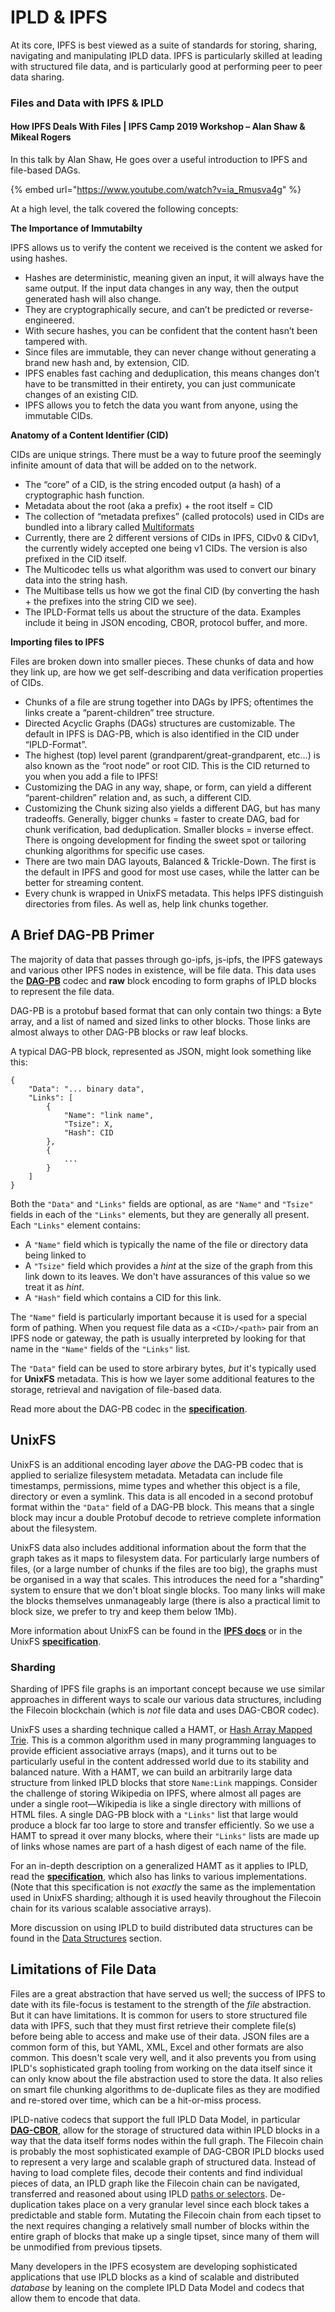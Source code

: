 # IPLD & IPFS

At its core, IPFS is best viewed as a suite of standards for storing, sharing, navigating and manipulating IPLD data. IPFS is particularly skilled at leading with structured file data, and is particularly good at performing peer to peer data sharing.

### Files and Data with IPFS & IPLD

#### How IPFS Deals With Files | IPFS Camp 2019 Workshop – Alan Shaw & Mikeal Rogers

In this talk by Alan Shaw, He goes over a useful introduction to IPFS and file-based DAGs.

{% embed url="https://www.youtube.com/watch?v=ia_Rmusva4g" %}

At a high level, the talk covered the following concepts:

**The Importance of Immutabilty**

IPFS allows us to verify the content we received is the content we asked for using hashes.
* Hashes are deterministic, meaning given an input, it will always have the same output. If the input data changes in any way, then the output generated hash will also change.
* They are cryptographically secure, and can’t be predicted or reverse-engineered.
* With secure hashes, you can be confident that the content hasn’t been tampered with.
* Since files are immutable, they can never change without generating a brand new hash and, by extension, CID.
* IPFS enables fast caching and deduplication, this means changes don’t have to be transmitted in their entirety, you can just communicate changes of an existing CID.
* IPFS allows you to fetch the data you want from anyone, using the immutable CIDs.

**Anatomy of a Content Identifier (CID)**

CIDs are unique strings. There must be a way to future proof the seemingly infinite amount of data that will be added on to the network.
* The “core” of a CID, is the string encoded output (a hash) of a cryptographic hash function.
* Metadata about the root (aka a prefix) + the root itself = CID
* The collection of “metadata prefixes” (called protocols) used in CIDs are bundled into a library called [Multiformats](https://multiformats.io/)
* Currently, there are 2 different versions of CIDs in IPFS, CIDv0 & CIDv1, the currently widely accepted one being v1 CIDs. The version is also prefixed in the CID itself.
* The Multicodec tells us what algorithm was used to convert our binary data into the string hash.
* The Multibase tells us how we got the final CID (by converting the hash + the prefixes into the string CID we see). 
* The IPLD-Format tells us about the structure of the data. Examples include it being in JSON encoding, CBOR, protocol buffer, and more. 

**Importing files to IPFS**

Files are broken down into smaller pieces. These chunks of data and how they link up, are how we get self-describing and data verification properties of CIDs. 
* Chunks of a file are strung together into DAGs by IPFS; oftentimes the links create a “parent-children” tree structure.
* Directed Acyclic Graphs (DAGs) structures are customizable. The default in IPFS is DAG-PB, which is also identified in the CID under “IPLD-Format”.
* The highest (top) level parent (grandparent/great-grandparent, etc…) is also known as the “root node” or root CID. This is the CID returned to you when you add a file to IPFS!
* Customizing the DAG in any way, shape, or form, can yield a different “parent-children” relation and, as such, a different CID.
* Customizing the Chunk sizing also yields a different DAG, but has many tradeoffs. Generally, bigger chunks = faster to create DAG, bad for chunk verification, bad deduplication. Smaller blocks = inverse effect. There is ongoing development for finding the sweet spot or tailoring chunking algorithms for specific use cases.
* There are two main DAG layouts, Balanced & Trickle-Down. The first is the default in IPFS and good for most use cases, while the latter can be better for streaming content. 
* Every chunk is wrapped in UnixFS metadata. This helps IPFS distinguish directories from files. As well as, help link chunks together.


## A Brief DAG-PB Primer

The majority of data that passes through go-ipfs, js-ipfs, the IPFS gateways and various other IPFS nodes in existence, will be file data. This data uses the [**DAG-PB**](https://ipld.io/specs/codecs/dag-pb/) codec and **raw** block encoding to form graphs of IPLD blocks to represent the file data.

DAG-PB is a protobuf based format that can only contain two things: a Byte array, and a list of named and sized links to other blocks. Those links are almost always to other DAG-PB blocks or raw leaf blocks.

A typical DAG-PB block, represented as JSON, might look something like this:

```
{
    "Data": "... binary data",
    "Links": [
        {
            "Name": "link name",
            "Tsize": X,
            "Hash": CID
        },
        {
            ...
        }
    ]
}
```

Both the `"Data"` and `"Links"` fields are optional, as are `"Name"` and `"Tsize"` fields in each of the `"Links"` elements, but they are generally all present. Each `"Links"` element contains:

* A `"Name"` field which is typically the name of the file or directory data being linked to
* A `"Tsize"` field which provides a _hint_ at the size of the graph from this link down to its leaves. We don't have assurances of this value so we treat it as _hint_.
* A `"Hash"` field which contains a CID for this link.

The `"Name"` field is particularly important because it is used for a special form of pathing. When you request file data as a `<CID>/<path>` pair from an IPFS node or gateway, the path is usually interpreted by looking for that name in the `"Name"` fields of the `"Links"` list.

The `"Data"` field can be used to store arbirary bytes, _but_ it's typically used for **UnixFS** metadata. This is how we layer some additional features to the storage, retrieval and navigation of file-based data.

Read more about the DAG-PB codec in the [**specification**](https://ipld.io/specs/codecs/dag-pb/).

## UnixFS

UnixFS is an additional encoding layer _above_ the DAG-PB codec that is applied to serialize filesystem metadata. Metadata can include file timestamps, permissions, mime types and whether this object is a file, directory or even a symlink. This data is all encoded in a second protobuf format within the `"Data"` field of a DAG-PB block. This means that a single block may incur a double Protobuf decode to retrieve complete information about the filesystem.

UnixFS data also includes additional information about the form that the graph takes as it maps to filesystem data. For particularly large numbers of files, (or a large number of chunks if the files are too big), the graphs must be organised in a way that scales. This introduces the need for a "sharding" system to ensure that we don't bloat single blocks. Too many links will make the blocks themselves unmanageably large (there is also a practical limit to block size, we prefer to try and keep them below 1Mb).


More information about UnixFS can be found in the [**IPFS docs**](https://docs.ipfs.io/concepts/file-systems/#unix-file-system-unixfs) or in the UnixFS [**specification**](https://github.com/ipfs/specs/blob/master/UNIXFS.md).

### Sharding

Sharding of IPFS file graphs is an important concept because we use similar approaches in different ways to scale our various data structures, including the Filecoin blockchain (which is _not_ file data and uses DAG-CBOR codec).

UnixFS uses a sharding technique called a HAMT, or [Hash Array Mapped Trie](https://en.wikipedia.org/wiki/Hash_array_mapped_trie). This is a common algorithm used in many programming languages to provide efficient associative arrays (maps), and it turns out to be particularly useful in the content addressed world due to its stability and balanced nature. With a HAMT, we can build an arbitrarily large data structure from linked IPLD blocks that store `Name:Link` mappings. Consider the challenge of storing Wikipedia on IPFS, where almost all pages are under a single root&mdash;Wikipedia is like a single directory with millions of HTML files. A single DAG-PB block with a `"Links"` list that large would produce a block far too large to store and transfer efficiently. So we use a HAMT to spread it over many blocks, where their `"Links"` lists are made up of links whose names are part of a hash digest of each name of the file.

For an in-depth description on a generalized HAMT as it applies to IPLD, read the [**specification**](https://ipld.io/specs/advanced-data-layouts/hamt/), which also has links to various implementations. (Note that this specification is not *exactly* the same as the implementation used in UnixFS sharding; although it is used heavily throughout the Filecoin chain for its various scalable associative arrays).

More discussion on using IPLD to build distributed data structures can be found in the [Data Structures](distributed-data-structures.md) section.

## Limitations of File Data

Files are a great abstraction that have served us well; the success of IPFS to date with its file-focus is testament to the strength of the _file_ abstraction. But it can have limitations. It is common for users to store structured file data with IPFS, such that they must first retrieve their complete file(s) before being able to access and make use of their data. JSON files are a common form of this, but YAML, XML, Excel and other formats are also common. This doesn't scale very well, and it also prevents you from using IPLD's sophisticated graph tooling from working on the data itself since it can only know about the file abstraction used to store the data. It also relies on smart file chunking algorithms to de-duplicate files as they are modified and re-stored over time, which can be a hit-or-miss process.

IPLD-native codecs that support the full IPLD Data Model, in particular [**DAG-CBOR**](https://ipld.io/specs/codecs/dag-cbor/), allow for the storage of structured data within IPLD blocks in a way that the data itself forms nodes within the full graph. The Filecoin chain is probably the most sophisticated example of DAG-CBOR IPLD blocks used to represent a very large and scalable graph of structured data. Instead of having to load complete files, decode their contents and find individual pieces of data, an IPLD graph like the Filecoin chain can be navigated, transferred and reasoned about using IPLD [paths or selectors](paths-selectors.md). De-duplication takes place on a very granular level since each block takes a predictable and stable form. Mutating the Filecoin chain from each tipset to the next requires changing a relatively small number of blocks within the entire graph of blocks that make up a single tipset, since many of them will be unmodified from previous tipsets.

Many developers in the IPFS ecosystem are developing sophisticated applications that use IPLD blocks as a kind of scalable and distributed *database* by leaning on the complete IPLD Data Model and codecs that allow them to encode that data.
